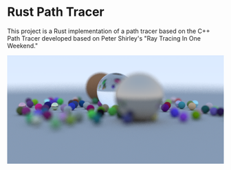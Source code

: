 # Rust Path Tracer
This project is a Rust implementation of a path tracer based on the C++ Path Tracer developed 
based on Peter Shirley's "Ray Tracing In One Weekend."

![Path Traced Image](readme.png)
